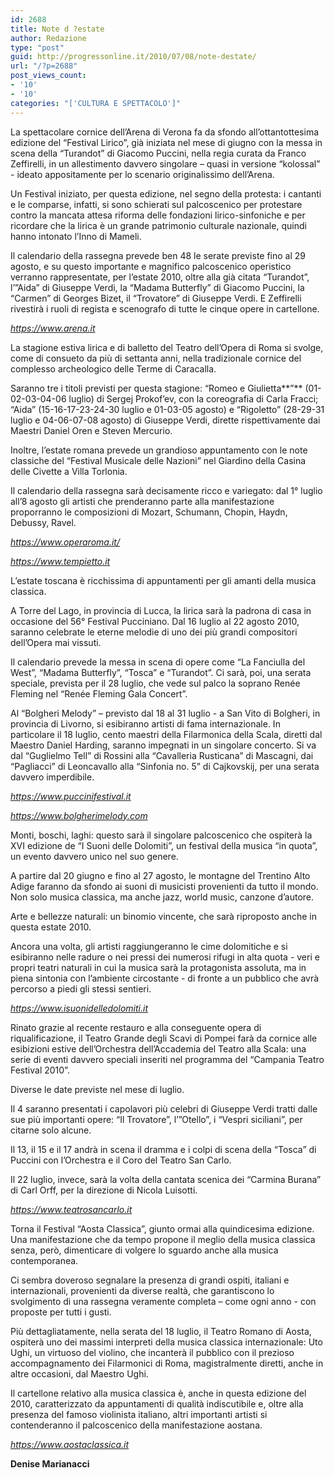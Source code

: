 ```yaml
---
id: 2688
title: Note d ?estate
author: Redazione
type: "post"
guid: http://progressonline.it/2010/07/08/note-destate/
url: "/?p=2688"
post_views_count:
- '10'
- '10'
categories: "['CULTURA E SPETTACOLO']"
---
```


 La spettacolare cornice dell’Arena di Verona fa da sfondo all’ottantottesima edizione del “Festival Lirico”, già iniziata nel mese di giugno con la messa in scena della “**<span style="font-weight: normal">Turandot”</span>** di Giacomo Puccini, nella regia curata da Franco Zeffirelli, in un allestimento davvero singolare – quasi in versione “kolossal” - ideato appositamente per lo scenario originalissimo dell’Arena.

Un Festival iniziato, per questa edizione, nel segno della protesta: i cantanti e le comparse, infatti, si sono schierati sul palcoscenico per protestare contro la mancata attesa riforma delle fondazioni lirico-sinfoniche e per ricordare che la lirica è un grande patrimonio culturale nazionale, quindi hanno intonato l’Inno di Mameli.

Il calendario della rassegna prevede ben 48 le serate previste fino al 29 agosto, e su questo importante e magnifico palcoscenico operistico verranno rappresentate, per l’estate 2010, oltre alla già citata “Turandot”, l’”Aida” di Giuseppe Verdi, la “Madama Butterfly” di Giacomo Puccini, la “Carmen” di Georges Bizet, il “Trovatore” di Giuseppe Verdi. E Zeffirelli rivestirà i ruoli di regista e scenografo di tutte le cinque opere in cartellone.

*https://www.arena.it*

La stagione estiva lirica e di balletto del Teatro dell’Opera di Roma si svolge, come di consueto da più di settanta anni, nella tradizionale cornice del complesso archeologico delle Terme di Caracalla.

Saranno tre i titoli previsti per questa stagione: “Romeo e Giulietta**”** (01-02-03-04-06 luglio) di Sergej Prokof’ev, con la coreografia di Carla Fracci; “Aida” (15-16-17-23-24-30 luglio e 01-03-05 agosto) e “Rigoletto” (28-29-31 luglio e 04-06-07-08 agosto) di Giuseppe Verdi, dirette rispettivamente dai Maestri Daniel Oren e Steven Mercurio.

Inoltre, l’estate romana prevede un grandioso appuntamento con le note classiche del “Festival Musicale delle Nazioni” nel Giardino della Casina delle Civette a Villa Torlonia.

Il calendario della rassegna sarà decisamente ricco e variegato: dal 1° luglio all’8 agosto gli artisti che prenderanno parte alla manifestazione proporranno le composizioni di Mozart, Schumann, Chopin, Haydn, Debussy, Ravel.

*https://www.operaroma.it/*

*https://www.tempietto.it*

L’estate toscana è ricchissima di appuntamenti per gli amanti della musica classica.

A Torre del Lago, in provincia di Lucca, la lirica sarà la padrona di casa in occasione del 56° Festival Pucciniano. Dal 16 luglio al 22 agosto 2010, saranno celebrate le eterne melodie di uno dei più grandi compositori dell’Opera mai vissuti.

Il calendario prevede la messa in scena di opere come “**<span style="font-weight: normal">La Fanciulla del West”, “Madama Butterfly”, “Tosca” e “Turandot”. Ci sarà, poi,</span>** una serata speciale, prevista per il 28 luglio, che vede sul palco la soprano Renée Fleming nel “Renée Fleming Gala Concert”.

Al “Bolgheri Melody” – previsto dal 18 al 31 luglio - a San Vito di Bolgheri, in provincia di Livorno, si esibiranno artisti di fama internazionale. In particolare il 18 luglio, cento maestri della Filarmonica della Scala, diretti dal Maestro Daniel Harding, saranno impegnati in un singolare concerto. Si va dal “Guglielmo Tell” di Rossini alla “Cavalleria Rusticana” di Mascagni, dai “Pagliacci” di Leoncavallo alla “Sinfonia no. 5” di Cajkovskij, per una serata davvero imperdibile.

*https://www.puccinifestival.it*

*https://www.bolgherimelody.com*

Monti, boschi, laghi: questo sarà il singolare palcoscenico che ospiterà la XVI edizione de “I Suoni delle Dolomiti”, un festival della musica “in quota”, un evento davvero unico nel suo genere.

A partire dal 20 giugno e fino al 27 agosto, le montagne del Trentino Alto Adige faranno da sfondo ai suoni di musicisti provenienti da tutto il mondo. Non solo musica classica, ma anche jazz, world music, canzone d’autore.

Arte e bellezze naturali: un binomio vincente, che sarà riproposto anche in questa estate 2010.

Ancora una volta, gli artisti **<span style="font-weight: normal">raggiungeranno le cime dolomitiche</span>** e si esibiranno nelle radure o nei pressi dei numerosi rifugi in alta quota - veri e propri teatri naturali in cui la musica sarà la protagonista assoluta, ma in piena sintonia con l’ambiente circostante - di fronte a un pubblico che avrà percorso a piedi gli stessi sentieri.

*https://www.isuonidelledolomiti.it*

Rinato grazie al recente restauro e alla conseguente opera di riqualificazione, il Teatro Grande degli Scavi di Pompei farà da cornice alle esibizioni estive dell’Orchestra dell’Accademia del Teatro alla Scala: una serie di eventi davvero speciali inseriti nel programma del “Campania Teatro Festival 2010”.

Diverse le date previste nel mese di luglio.

Il 4 saranno presentati i capolavori più celebri di Giuseppe Verdi tratti dalle sue più importanti opere: “Il Trovatore”, l’”Otello”, i “Vespri siciliani”, per citarne solo alcune.

Il 13, il 15 e il 17 andrà in scena il dramma e i colpi di scena della “Tosca” di Puccini con l’Orchestra e il Coro del Teatro San Carlo.

Il 22 luglio, invece, sarà la volta della cantata scenica dei “Carmina Burana” di Carl Orff, per la direzione di Nicola Luisotti.

*https://www.teatrosancarlo.it*

Torna il Festival “Aosta Classica”, giunto ormai alla quindicesima edizione. Una manifestazione che da tempo propone il meglio della musica classica senza, però, dimenticare di volgere lo sguardo anche alla musica contemporanea.

Ci sembra doveroso segnalare la presenza di grandi ospiti, italiani e internazionali, provenienti da diverse realtà, che garantiscono lo svolgimento di una rassegna veramente completa – come ogni anno - con proposte per tutti i gusti.

Più dettagliatamente, nella serata del 18 luglio, il Teatro Romano di Aosta, ospiterà uno dei massimi interpreti della musica classica internazionale: Uto Ughi, un virtuoso del violino, che incanterà il pubblico con il prezioso accompagnamento dei Filarmonici di Roma, magistralmente diretti, anche in altre occasioni, dal Maestro Ughi.

Il cartellone relativo alla musica classica è, anche in questa edizione del 2010, caratterizzato da appuntamenti di qualità indiscutibile e, oltre alla presenza del famoso violinista italiano, altri importanti artisti si contenderanno il palcoscenico della manifestazione aostana.

*https://www.aostaclassica.it*

**Denise Marianacci**